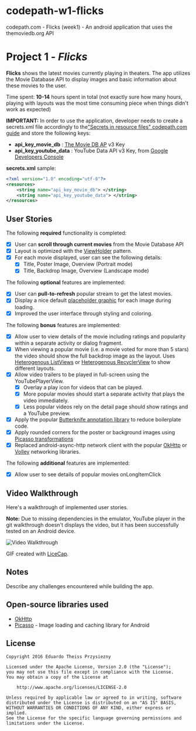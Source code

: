 # codepath-w1-flicks
codepath.com - Flicks (week1) - An android application that uses the themoviedb.org API

# Project 1 - *Flicks*

**Flicks** shows the latest movies currently playing in theaters. The app utilizes the Movie Database API to display images and basic information about these movies to the user.

Time spent: **10-14** hours spent in total
(not exactly sure how many hours, playing with layouts was the most time consuming piece when things didn't work as expected)

**IMPORTANT:**
In order to use the application, developer needs to create a secrets.xml file accordingly to the["Secrets in resource files" codepath.com guide](http://guides.codepath.com/android/Storing-Secret-Keys-in-Android#secrets-in-resource-files) and store the following keys:

* **api_key_movie_db** : [The Movie DB AP](https://www.themoviedb.org/documentation/api) v3 Key
* **api_key_youtube_data** : YouTube Data API v3 Key, from [Google Developers Console](https://console.developers.google.com/)

**secrets.xml** sample:

```xml
<?xml version="1.0" encoding="utf-8"?>
<resources>
    <string name="api_key_movie_db"> </string>
    <string name="api_key_youtube_data"> </string>
</resources>
```

## User Stories

The following **required** functionality is completed:

* [x] User can **scroll through current movies** from the Movie Database API
* [x] Layout is optimized with the [ViewHolder](http://guides.codepath.com/android/Using-an-ArrayAdapter-with-ListView#improving-performance-with-the-viewholder-pattern) pattern.
* [x] For each movie displayed, user can see the following details:
  * [x] Title, Poster Image, Overview (Portrait mode)
  * [x] Title, Backdrop Image, Overview (Landscape mode)

The following **optional** features are implemented:

* [x] User can **pull-to-refresh** popular stream to get the latest movies.
* [x] Display a nice default [placeholder graphic](http://guides.codepath.com/android/Displaying-Images-with-the-Picasso-Library#configuring-picasso) for each image during loading.
* [x] Improved the user interface through styling and coloring.

The following **bonus** features are implemented:

* [x] Allow user to view details of the movie including ratings and popularity within a separate activity or dialog fragment.
* [x] When viewing a popular movie (i.e. a movie voted for more than 5 stars) the video should show the full backdrop image as the layout.  Uses [Heterogenous ListViews](http://guides.codepath.com/android/Implementing-a-Heterogenous-ListView) or [Heterogenous RecyclerView](http://guides.codepath.com/android/Heterogenous-Layouts-inside-RecyclerView) to show different layouts.
* [x] Allow video trailers to be played in full-screen using the YouTubePlayerView.
    * [x] Overlay a play icon for videos that can be played.
    * [x] More popular movies should start a separate activity that plays the video immediately.
    * [x] Less popular videos rely on the detail page should show ratings and a YouTube preview.
* [x] Apply the popular [Butterknife annotation library](http://guides.codepath.com/android/Reducing-View-Boilerplate-with-Butterknife) to reduce boilerplate code.
* [x] Apply rounded corners for the poster or background images using [Picasso transformations](https://guides.codepath.com/android/Displaying-Images-with-the-Picasso-Library#other-transformations)
* [x] Replaced android-async-http network client with the popular [OkHttp](http://guides.codepath.com/android/Using-OkHttp) or [Volley](http://guides.codepath.com/android/Networking-with-the-Volley-Library) networking libraries.

The following **additional** features are implemented:

* [x] Allow user to see details of popular movies onLongItemClick

## Video Walkthrough

Here's a walkthrough of implemented user stories.

**Note:** Due to missing dependencies in the emulator, YouTube player in the git walkthrough doesn't displays the video, but it has been successfully tested on an Android device.

<img src='https://i.imgur.com/nPqo2sY.gif' title='Video Walkthrough' width='' alt='Video Walkthrough' />

GIF created with [LiceCap](http://www.cockos.com/licecap/).

## Notes

Describe any challenges encountered while building the app.

## Open-source libraries used

- [OkHttp](http://square.github.io/okhttp/)
- [Picasso](http://square.github.io/picasso/) - Image loading and caching library for Android

## License

    Copyright 2016 Eduardo Theiss Przysiezny

    Licensed under the Apache License, Version 2.0 (the "License");
    you may not use this file except in compliance with the License.
    You may obtain a copy of the License at

        http://www.apache.org/licenses/LICENSE-2.0

    Unless required by applicable law or agreed to in writing, software
    distributed under the License is distributed on an "AS IS" BASIS,
    WITHOUT WARRANTIES OR CONDITIONS OF ANY KIND, either express or implied.
    See the License for the specific language governing permissions and
    limitations under the License.